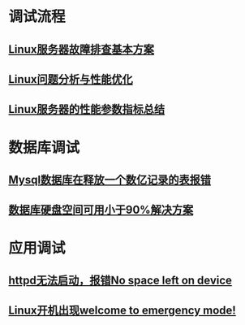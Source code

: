 # 调试流程

## [Linux服务器故障排查基本方案](Linux-paicha.md)

## [Linux问题分析与性能优化](Linux问题分析与性能优化.md)

## [Linux服务器的性能参数指标总结](Linux服务器的性能参数指标总结.md)

# 数据库调试

## [Mysql数据库在释放一个数亿记录的表报错](innodb_online_alter_log_max_size.md)

## [数据库硬盘空间可用小于90%解决方案](数据库硬盘空间可用小于90%解决方案.md)



# 应用调试

## [httpd无法启动，报错No space left on device](httpd无法启动报错No-space-left-on-device.md)

## [Linux开机出现welcome to emergency mode!](emergency-mode.md)